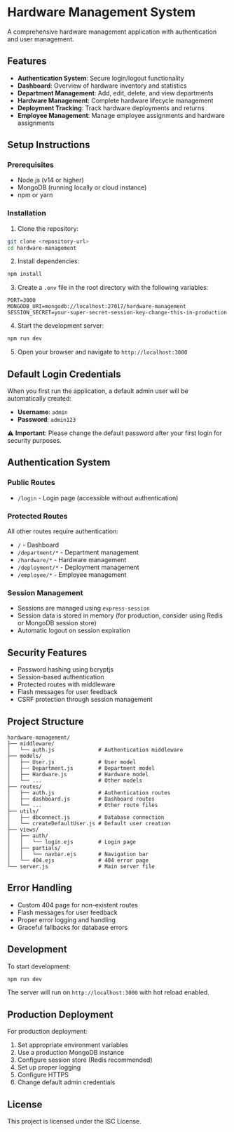 # Hardware Management System

A comprehensive hardware management application with authentication and user management.

## Features

- **Authentication System**: Secure login/logout functionality
- **Dashboard**: Overview of hardware inventory and statistics
- **Department Management**: Add, edit, delete, and view departments
- **Hardware Management**: Complete hardware lifecycle management
- **Deployment Tracking**: Track hardware deployments and returns
- **Employee Management**: Manage employee assignments and hardware assignments

## Setup Instructions

### Prerequisites

- Node.js (v14 or higher)
- MongoDB (running locally or cloud instance)
- npm or yarn

### Installation

1. Clone the repository:
```bash
git clone <repository-url>
cd hardware-management
```

2. Install dependencies:
```bash
npm install
```

3. Create a `.env` file in the root directory with the following variables:
```env
PORT=3000
MONGODB_URI=mongodb://localhost:27017/hardware-management
SESSION_SECRET=your-super-secret-session-key-change-this-in-production
```

4. Start the development server:
```bash
npm run dev
```

5. Open your browser and navigate to `http://localhost:3000`

## Default Login Credentials

When you first run the application, a default admin user will be automatically created:

- **Username**: `admin`
- **Password**: `admin123`

⚠️ **Important**: Please change the default password after your first login for security purposes.

## Authentication System

### Public Routes
- `/login` - Login page (accessible without authentication)

### Protected Routes
All other routes require authentication:
- `/` - Dashboard
- `/department/*` - Department management
- `/hardware/*` - Hardware management
- `/deployment/*` - Deployment management
- `/employee/*` - Employee management

### Session Management
- Sessions are managed using `express-session`
- Session data is stored in memory (for production, consider using Redis or MongoDB session store)
- Automatic logout on session expiration

## Security Features

- Password hashing using bcryptjs
- Session-based authentication
- Protected routes with middleware
- Flash messages for user feedback
- CSRF protection through session management

## Project Structure

```
hardware-management/
├── middleware/
│   └── auth.js              # Authentication middleware
├── models/
│   ├── User.js              # User model
│   ├── Department.js        # Department model
│   ├── Hardware.js          # Hardware model
│   └── ...                  # Other models
├── routes/
│   ├── auth.js              # Authentication routes
│   ├── dashboard.js         # Dashboard routes
│   └── ...                  # Other route files
├── utils/
│   ├── dbconnect.js         # Database connection
│   └── createDefaultUser.js # Default user creation
├── views/
│   ├── auth/
│   │   └── login.ejs        # Login page
│   ├── partials/
│   │   └── navbar.ejs       # Navigation bar
│   └── 404.ejs              # 404 error page
└── server.js                # Main server file
```

## Error Handling

- Custom 404 page for non-existent routes
- Flash messages for user feedback
- Proper error logging and handling
- Graceful fallbacks for database errors

## Development

To start development:

```bash
npm run dev
```

The server will run on `http://localhost:3000` with hot reload enabled.

## Production Deployment

For production deployment:

1. Set appropriate environment variables
2. Use a production MongoDB instance
3. Configure session store (Redis recommended)
4. Set up proper logging
5. Configure HTTPS
6. Change default admin credentials

## License

This project is licensed under the ISC License. 